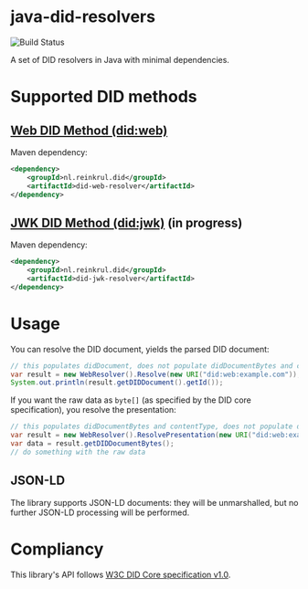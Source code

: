 # java-did-resolvers

![Build Status](https://github.com/reinkrul/java-did-resolvers/actions/workflows/maven.yml/badge.svg?branch=main)

A set of DID resolvers in Java with minimal dependencies.

# Supported DID methods

## [Web DID Method (did:web)](https://w3c-ccg.github.io/did-method-web/)

Maven dependency:
```xml
<dependency>
    <groupId>nl.reinkrul.did</groupId>
    <artifactId>did-web-resolver</artifactId>
</dependency>
```

## [JWK DID Method (did:jwk)](https://github.com/quartzjer/did-jwk/blob/main/spec.md) (in progress)

Maven dependency:
```xml
<dependency>
    <groupId>nl.reinkrul.did</groupId>
    <artifactId>did-jwk-resolver</artifactId>
</dependency>
```

# Usage

You can resolve the DID document, yields the parsed DID document:

```java
// this populates didDocument, does not populate didDocumentBytes and contentType
var result = new WebResolver().Resolve(new URI("did:web:example.com"));
System.out.println(result.getDIDDocument().getId());
```

If you want the raw data as `byte[]` (as specified by the DID core specification), you resolve the presentation:

```java
// this populates didDocumentBytes and contentType, does not populate didDocument
var result = new WebResolver().ResolvePresentation(new URI("did:web:example.com"));
var data = result.getDIDDocumentBytes();
// do something with the raw data
```

## JSON-LD

The library supports JSON-LD documents: they will be unmarshalled, but no further JSON-LD processing will be performed. 

# Compliancy

This library's API follows [W3C DID Core specification v1.0](https://www.w3.org/TR/2022/REC-did-core-20220719/). 